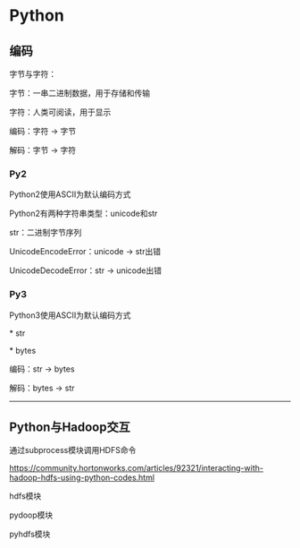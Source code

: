 # Python

## 编码

字节与字符：

字节：一串二进制数据，用于存储和传输

字符：人类可阅读，用于显示

编码：字符 -&gt; 字节

解码：字节 -&gt; 字符

### Py2

Python2使用ASCII为默认编码方式

Python2有两种字符串类型：unicode和str

str：二进制字节序列

UnicodeEncodeError：unicode -&gt; str出错

UnicodeDecodeError：str -&gt; unicode出错

### Py3

Python3使用ASCII为默认编码方式

\* str

\* bytes

编码：str -&gt; bytes

解码：bytes -&gt; str

---

## Python与Hadoop交互

通过subprocess模块调用HDFS命令

https://community.hortonworks.com/articles/92321/interacting-with-hadoop-hdfs-using-python-codes.html

hdfs模块

pydoop模块

pyhdfs模块





